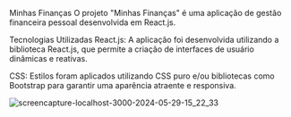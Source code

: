 Minhas Finanças
O projeto "Minhas Finanças" é uma aplicação de gestão financeira pessoal desenvolvida em React.js.

Tecnologias Utilizadas
React.js: A aplicação foi desenvolvida utilizando a biblioteca React.js, que permite a criação de interfaces de usuário dinâmicas e reativas.

CSS: Estilos foram aplicados utilizando CSS puro e/ou bibliotecas como Bootstrap para garantir uma aparência atraente e responsiva.

![screencapture-localhost-3000-2024-05-29-15_22_33](https://github.com/waysterMelo/Minhas-Financas-React.js/assets/57998761/bfa0a816-059c-403e-9944-d41ff98fb704)
